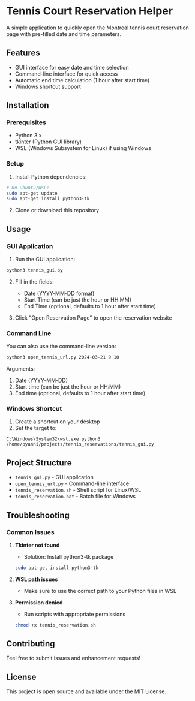 # Tennis Court Reservation Helper

A simple application to quickly open the Montreal tennis court reservation page with pre-filled date and time parameters.

## Features

- GUI interface for easy date and time selection
- Command-line interface for quick access
- Automatic end time calculation (1 hour after start time)
- Windows shortcut support

## Installation

### Prerequisites

- Python 3.x
- tkinter (Python GUI library)
- WSL (Windows Subsystem for Linux) if using Windows

### Setup

1. Install Python dependencies:
```bash
# On Ubuntu/WSL:
sudo apt-get update
sudo apt-get install python3-tk
```

2. Clone or download this repository

## Usage

### GUI Application

1. Run the GUI application:
```bash
python3 tennis_gui.py
```

2. Fill in the fields:
   - Date (YYYY-MM-DD format)
   - Start Time (can be just the hour or HH:MM)
   - End Time (optional, defaults to 1 hour after start time)

3. Click "Open Reservation Page" to open the reservation website

### Command Line

You can also use the command-line version:

```bash
python3 open_tennis_url.py 2024-03-21 9 10
```

Arguments:
1. Date (YYYY-MM-DD)
2. Start time (can be just the hour or HH:MM)
3. End time (optional, defaults to 1 hour after start time)

### Windows Shortcut

1. Create a shortcut on your desktop
2. Set the target to:
```
C:\Windows\System32\wsl.exe python3 /home/pyanni/projects/tennis_reservations/tennis_gui.py
```

## Project Structure

- `tennis_gui.py` - GUI application
- `open_tennis_url.py` - Command-line interface
- `tennis_reservation.sh` - Shell script for Linux/WSL
- `tennis_reservation.bat` - Batch file for Windows

## Troubleshooting

### Common Issues

1. **Tkinter not found**
   - Solution: Install python3-tk package
   ```bash
   sudo apt-get install python3-tk
   ```

2. **WSL path issues**
   - Make sure to use the correct path to your Python files in WSL

3. **Permission denied**
   - Run scripts with appropriate permissions
   ```bash
   chmod +x tennis_reservation.sh
   ```

## Contributing

Feel free to submit issues and enhancement requests!

## License

This project is open source and available under the MIT License.
